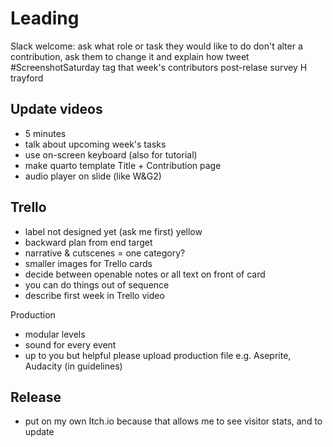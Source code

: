 # Leading
Slack welcome: ask what role or task they would like to do
don't alter a contribution, ask them to change it and explain how
tweet #ScreenshotSaturday tag that week's contributors
post-relase survey H trayford

## Update videos
+ 5 minutes
+ talk about upcoming week's tasks
+ use on-screen keyboard (also for tutorial)
+ make quarto template Title + Contribution page
+ audio player on slide (like W&G2)

## Trello
+ label not designed yet (ask me first) yellow
+ backward plan from end target
+ narrative & cutscenes = one category?
+ smaller images for Trello cards
+ decide between openable notes or all text on front of card
+ you can do things out of sequence
+ describe first week in Trello video

Production
+ modular levels
+ sound for every event
+ up to you but helpful please upload production file e.g. Aseprite, Audacity (in guidelines)

## Release
+ put on my own Itch.io because that allows me to see visitor stats, and to update
